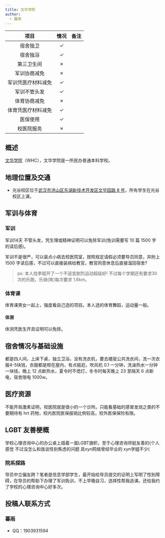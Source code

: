 ```yaml
---
title: 文华学院
author:
  - 暮雨
---
```


|        项目        | 情况 | 备注 |
| :----------------: | :--: | :--: |
|      宿舍独卫      |  ✓   |      |
|      宿舍独浴      |  ✓   |      |
|     第三卫生间     |  ✗   |      |
|    军训协商减免    |  ✗   |      |
| 军训凭医疗材料减免 |  ✓   |      |
|    军训不管头发    |  ✓   |      |
|    体育协商减免    |  ✗   |      |
| 体育凭医疗材料减免 |  ✓   |      |
|      医保使用      |  ✓   |      |
|     校医院服务     |  ✗   |      |

## 概述

[文华学院](https://example.rle.wiki/)（WHC），文华学院是一所民办普通本科学校。

## 地理位置及交通

- 光谷校区位于[武汉市洪山区东湖新技术开发区文华园路 8 号](https://amap.com/place/B001B162BX)，所有学生在光谷校区上课。

## 军训与体育

### 军训

军训14天 不管头发，凭生理或精神证明可以免除军训(免训需要写 10 篇 1500 字的读后感)。

军训不是很严，可以装点小病去校医院室，按照规定请假必须要导员同意，并附上 1500 字读后感，不过可以直接装病给教官，教官同意休息后直接溜回宿舍?

> ps: 本人找李赋开了一个不适宜剧烈运动超级好! 不过每个学期还有要求30次的乐跑，乐骑(笑)每次要求 1.6km。

### 体育课

体育课男女一起上，强度看自己选的项目。本人选的体育舞蹈，运动量一般。

#### 体测

体测凭医生开具证明可以免除。

## 宿舍情况与基础设施

都是四人间，上床下桌，独立卫浴，没有洗衣机，要去楼层公共洗衣间，洗一次衣服4-5块钱，衣服都是晾在屋内，有点尴尬，吹风机 0.1 一分钟，洗澡热水一分钟一块钱，晚上 12 点断热水，夏令时不熄灯，冬令时每天晚上 23 至隔天 6 点断电，宿舍限电 1000w。

## 医疗资源

不能开局激素证明，校医院就是很小的一个诊所。只能看基础的感冒发烧之类的不要期待有 hrt 药物，校内医院医保报销比例较高，校外医保保险有限。

## LGBT 友善梗概

学校心理咨询中心的办公桌上插着一面LGBT旗帜，至于心理咨询师挺友善的(个人感觉 不过没怎么和我谈性别焦虑的问题 具xyn网络曾经毕业的 xyn学姐不少(

### 院系探路

导员中立偏友跨？笔者是信息学部学生，最开始给导员提交的证明上写明了性别障碍，在导员的帮助下办理了军训免训，不上早晚自习，选择性帮我逃课。还给我约了学校的心理咨询中心好多次。

## 投稿人联系方式

### 暮雨

- QQ：1903931594
